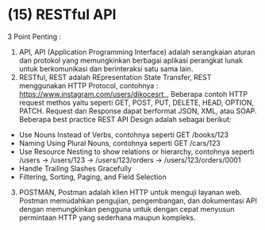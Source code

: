 # (15) RESTful API

3 Point Penting :
1. API, API (Application Programming Interface) adalah serangkaian aturan dan protokol yang memungkinkan berbagai aplikasi perangkat lunak untuk berkomunikasi dan berinteraksi satu sama lain.
2. RESTful, REST adalah REpresentation State Transfer, REST menggunakan HTTP Protocol, contohnya : https://www.instagram.com/users/dikocesrt_, Beberapa contoh HTTP request methos yaitu seperti GET, POST, PUT, DELETE, HEAD, OPTION, PATCH. Request dan Response dapat berformat JSON, XML, atau SOAP. Beberapa best practice REST API Design adalah sebagai berikut:
- Use Nouns Instead of Verbs, contohnya seperti GET /books/123
- Naming Using Plural Nouns, contohnya seperti GET /cars/123
- Use Resource Nesting to show relations or hierarchy, contohnya seperti /users -> /users/123 -> /users/123/orders -> /users/123/orders/0001
- Handle Trailing Slashes Gracefully
- Filtering, Sorting, Paging, and Field Selection
3. POSTMAN, Postman adalah klien HTTP untuk menguji layanan web. Postman memudahkan pengujian, pengembangan, dan dokumentasi API dengan memungkinkan pengguna untuk dengan cepat menyusun permintaan HTTP yang sederhana maupun kompleks.